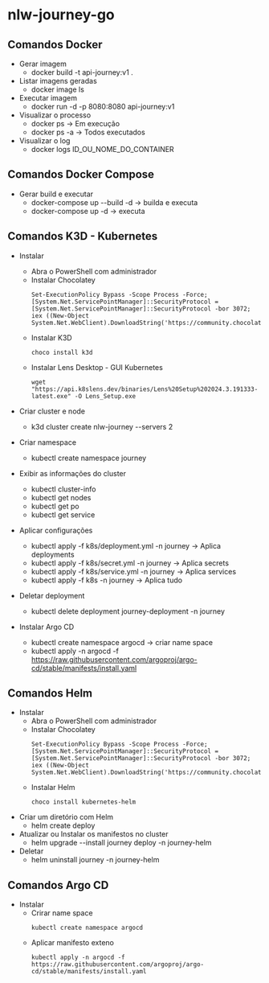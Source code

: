 # nlw-journey-go
## Comandos Docker
- Gerar imagem
    - docker build -t api-journey:v1 .
- Listar imagens geradas
    - docker image ls
- Executar imagem
    - docker run -d -p 8080:8080 api-journey:v1
- Visualizar o processo
    - docker ps -> Em execução
    - docker ps -a -> Todos executados
- Visualizar o log
    - docker logs ID_OU_NOME_DO_CONTAINER

## Comandos Docker Compose
- Gerar build e executar
    - docker-compose up --build -d -> builda e executa
    - docker-compose up -d -> executa

## Comandos K3D - Kubernetes
- Instalar
    - Abra o PowerShell com administrador
    - Instalar Chocolatey
        ```shell
        Set-ExecutionPolicy Bypass -Scope Process -Force; [System.Net.ServicePointManager]::SecurityProtocol = [System.Net.ServicePointManager]::SecurityProtocol -bor 3072; iex ((New-Object System.Net.WebClient).DownloadString('https://community.chocolatey.org/install.ps1'))
        ```
    - Instalar K3D
        ```shell
        choco install k3d
        ```
    - Instalar Lens Desktop - GUI Kubernetes
        ```shell
        wget "https://api.k8slens.dev/binaries/Lens%20Setup%202024.3.191333-latest.exe" -O Lens_Setup.exe
        ```
- Criar cluster e node
    - k3d cluster create nlw-journey --servers 2
- Criar namespace
    - kubectl create namespace journey
- Exibir as informações do cluster
    - kubectl cluster-info
    - kubectl get nodes
    - kubectl get po
    - kubectl get service
- Aplicar configurações
    - kubectl apply -f k8s/deployment.yml -n journey -> Aplica deployments
    - kubectl apply -f k8s/secret.yml -n journey -> Aplica secrets
    - kubectl apply -f k8s/service.yml -n journey -> Aplica services
    - kubectl apply -f k8s -n journey -> Aplica tudo
- Deletar deployment
    - kubectl delete deployment journey-deployment -n journey

- Instalar Argo CD
    - kubectl create namespace argocd -> criar name space
    - kubectl apply -n argocd -f https://raw.githubusercontent.com/argoproj/argo-cd/stable/manifests/install.yaml

## Comandos Helm
- Instalar
    - Abra o PowerShell com administrador
    - Instalar Chocolatey
        ```shell
        Set-ExecutionPolicy Bypass -Scope Process -Force; [System.Net.ServicePointManager]::SecurityProtocol = [System.Net.ServicePointManager]::SecurityProtocol -bor 3072; iex ((New-Object System.Net.WebClient).DownloadString('https://community.chocolatey.org/install.ps1'))
        ```
    - Instalar Helm
        ```shell
        choco install kubernetes-helm
        ```
- Criar um diretório com Helm
    - helm create deploy
- Atualizar ou Instalar os manifestos no cluster
    - helm upgrade --install journey deploy -n journey-helm
- Deletar 
    - helm uninstall journey -n journey-helm

## Comandos Argo CD
- Instalar
    - Crirar name space
        ```shell
        kubectl create namespace argocd
        ```
    - Aplicar manifesto exteno
        ```shell
        kubectl apply -n argocd -f https://raw.githubusercontent.com/argoproj/argo-cd/stable/manifests/install.yaml
        ```